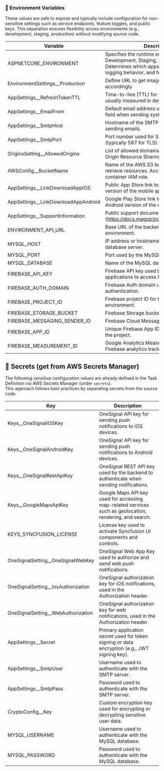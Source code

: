 ### 🔧 Environment Variables

These values are safe to expose and typically include configuration for non-sensitive settings such as service endpoints, feature toggles, and public keys.
This separation ensures flexibility across environments (e.g., development, staging, production) without modifying source code.

| Variable                          | Description                                                                                                      | Example                              |
|----------------------------------|------------------------------------------------------------------------------------------------------------------|--------------------------------------|
| ASPNETCORE_ENVIRONMENT           | Specifies the runtime environment (e.g., Development, Staging, Production). Determines which appsettings file to load, logging behavior, and feature toggles. | Production|
| EnvironmentSettings__Production  | Define URL to get image folder from s3 accordingly                                                               | https://s3.amazonaws.com/...|
| AppSettings__RefreshTokenTTL     | Time-to-live (TTL) for the refresh token, usually measured in days.                                              | 7|
| AppSettings__EmailFrom           | Default email address used in the "From" field when sending system emails.                                       | noreply@example.com|
| AppSettings__SmtpHost            | Hostname of the SMTP server used for sending emails.                                                             | smtp.gmail.com|
| AppSettings__SmtpPort            | Port number used for SMTP communication (typically 587 for TLS).                                                 | 587|
| OriginsSetting__AllowedOrigins   | List of allowed domains for CORS (Cross-Origin Resource Sharing) access to the API.                              | https://example.com|
| AWSConfig__BucketName            | Name of the AWS S3 bucket used to store or retrieve resources. Access is granted via container IAM role.         | my-app-assets-bucket|
| AppSettings__LinkDownloadAppIOS  | Public App Store link to download the iOS version of the mobile app.                                             | https://apps.apple.com/...|
| AppSettings__LinkDownloadAppAndroid | Google Play Store link to download the Android version of the mobile app.                                     | https://play.google.com/store/apps/... |
| AppSettings__SupportInformation  | Public support documentation URL for users (https://docs.magiqcloud.com/Engagement/).                            | https://docs.magiqcloud.com/Engagement/ |
| ENVIRONMENT_API_URL              | Base URL of the backend API for the current environment.                                                         | https://api.example.com|
| MYSQL_HOST                       | IP address or hostname of the MySQL database server.                                                             ||
| MYSQL_PORT                       | Port used by the MySQL database server.                                                                          ||
| MYSQL_DATABASE                   | Name of the MySQL database to connect to.                                                                        ||
| FIREBASE_API_KEY                 | Firebase API key used by frontend applications to access Firebase services.                                      ||
| FIREBASE_AUTH_DOMAIN             | Firebase Auth domain used during authentication.                                                                 ||
| FIREBASE_PROJECT_ID              | Firebase project ID for the current environment.                                                                 ||
| FIREBASE_STORAGE_BUCKET          | Firebase Storage bucket name.                                                                                    ||
| FIREBASE_MESSAGING_SENDER_ID     | Firebase Cloud Messaging sender ID.                                                                              ||
| FIREBASE_APP_ID                  | Unique Firebase App ID used for identifying the project.                                                         ||
| FIREBASE_MEASUREMENT_ID          | Google Analytics Measurement ID for Firebase analytics tracking.                                                 ||

## 🔐 Secrets (get from AWS Secrets Manager)

The following sensitive configuration values are already defined in the Task Definition via AWS Secrets Manager (under `secrets`).  
This approach follows best practices by separating secrets from the source code.

| Key                                | Description                                                                 |
|------------------------------------|-----------------------------------------------------------------------------|
| Keys__OneSignaliOSKey              | OneSignal API key for sending push notifications to iOS devices.|
| Keys__OneSignalAndroidKey          | OneSignal API key for sending push notifications to Android devices.|
| Keys__OneSignalRestApiKey          | OneSignal REST API key used by the backend to authenticate when sending notifications.|
| Keys__GoogleMapsApiKey             | Google Maps API key used for accessing map-related services such as geolocation, rendering, and search.|
| KEYS_SYNCFUSION_LICENSE            | License key used to activate Syncfusion UI components and controls.|
| OneSignalSetting__OneSignalWebKey  | OneSignal Web App Key used to authorize and send web push notifications.|
| OneSignalSetting__IosAuthorization | OneSignal authorization key for iOS notifications, used in the Authorization header.|
| OneSignalSetting__WebAuthorization | OneSignal authorization key for web notifications, used in the Authorization header.|
| AppSettings__Secret                | Primary application secret used for token signing or data encryption (e.g., JWT signing key).|
| AppSettings__SmtpUser              | Username used to authenticate with the SMTP server.|
| AppSettings__SmtpPass              | Password used to authenticate with the SMTP server.|
| CryptoConfig__Key                  | Custom encryption key used for encrypting or decrypting sensitive user data.|
| MYSQL_USERNAME                     | Username used to authenticate with the MySQL database.|
| MYSQL_PASSWORD                     | Password used to authenticate with the MySQL database.|
